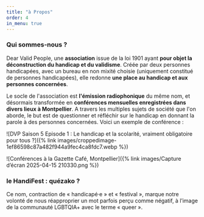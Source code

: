 ```yaml
---
title: "à Propos"
order: 4
in_menu: true
---
```

### Qui sommes-nous ?

Dear Valid People, une **association** issue de la loi 1901 ayant **pour objet la déconstruction du handicap et du validisme**. Créée par deux personnes handicapées, avec un bureau en non mixité choisie (uniquement constitué de personnes handicapées), elle redonne **une place au handicap et aux personnes concernées**.

Le socle de l'association est **l'émission radiophonique** du même nom, et désormais transformée en **conférences mensuelles enregistrées dans divers lieux à Montpellier**. A travers les multiples sujets de société que l'on aborde, le but est de questionner et réfléchir sur le handicap en donnant la parole à des personnes concernées. Voici un exemple de conférence :

![DVP Saison 5 Episode 1 : Le handicap et la scolarité, vraiment obligatoire pour tous ?]({% link images/croppedimage-1ef86598c87a482f944a9fec4ca8fdc7.webp %})

![Conférences à la Gazette Café, Montpellier]({% link images/Capture d’écran 2025-04-15 210330.png %}) 

### le HandiFest : quézako ?
Ce nom, contraction de « handicapé·e » et « festival », marque notre volonté de nous réapproprier un mot parfois perçu comme négatif, à l’image de la communauté LGBTQIA+ avec le terme « queer ». 